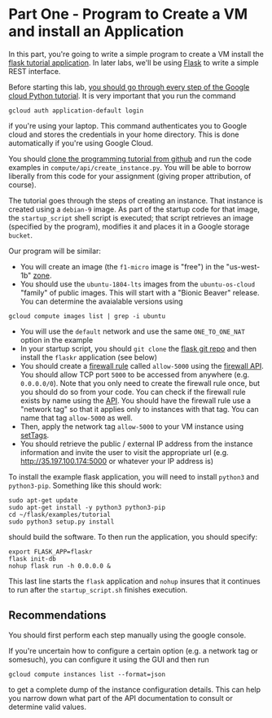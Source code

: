 # Part One - Program to Create a VM and install an Application

In this part, you're going to write a simple program to create a VM install the [flask tutorial application](https://github.com/pallets/flask/tree/master/examples/tutorial). In later labs, we'll be using [Flask](https://palletsprojects.com/p/flask/) to write a simple REST interface.

Before starting this lab, [you should go through every step of the Google cloud Python tutorial](https://cloud.google.com/compute/docs/tutorials/python-guide). It is very important that you run the command
```
gcloud auth application-default login
```
if you're using your laptop. This command authenticates you to Google cloud and stores the credentials in your home directory. This is done automatically if you're using Google Cloud.

You should [clone the programming tutorial from github](https://github.com/GoogleCloudPlatform/python-docs-samples) and run the code examples in `compute/api/create_instance.py`. You will be able to borrow liberally from this code for your assignment (giving proper attribution, of course).

The tutorial goes through the steps of creating an instance. That instance is created using a `debian-9` image. As part of the startup code for that image, the `startup_script` shell script is executed; that script retrieves an image (specified by the program), modifies it and places it in a Google storage `bucket`.

Our program will be similar:
* You will create an image (the `f1-micro` image is "free") in the "us-west-1b" [zone](https://cloud.google.com/compute/docs/regions-zones/).
* You should use the `ubuntu-1804-lts` images from the `ubuntu-os-cloud` "family" of public images. This will start with a "Bionic Beaver" release. You can determine the avaialable versions using
```
gcloud compute images list | grep -i ubuntu
```
* You will use the `default` network and use the same `ONE_TO_ONE_NAT` option in the example
* In your startup script, you should `git clone` the [flask git repo](https://github.com/pallets/flask) and then install the `flaskr` application (see below)
* You should create a [firewall rule](https://cloud.google.com/vpc/docs/firewalls) called `allow-5000` using the [firewall API](https://cloud.google.com/compute/docs/reference/rest/v1/firewalls). You should allow TCP port `5000` to be accessed from anywhere (e.g. `0.0.0.0/0`). Note that you only need to create the firewall rule once, but you should do so from your code. You can check if the firewall rule exists by name using the [API](https://cloud.google.com/compute/docs/reference/rest/v1/firewalls/list). You should have the firewall rule use a "network tag" so that it applies only to instances with that tag. You can name that tag `allow-5000` as well.
* Then, apply the network tag `allow-5000` to your VM instance using [setTags](https://cloud.google.com/compute/docs/reference/rest/v1/instances/setTags).
* You should retrieve the public / external IP address from the instance information and invite the user to visit the appropriate url (e.g. http://35.197.100.174:5000 or whatever your IP address is)

To install the example flask application, you will need to install `python3` and `python3-pip`. Something like this should work:
```
sudo apt-get update
sudo apt-get install -y python3 python3-pip
cd ~/flask/examples/tutorial
sudo python3 setup.py install
```
should build the software. To then run the application, you should specify:
```
export FLASK_APP=flaskr
flask init-db
nohup flask run -h 0.0.0.0 &
```
This last line starts the `flask` application and `nohup` insures that it continues to run after the `startup_script.sh` finishes execution.

## Recommendations

You should first perform each step manually using the google console.

If you're uncertain how to configure a certain option (e.g. a network tag or somesuch), you can configure it using the GUI and then run
```
gcloud compute instances list --format=json
```
to get a complete dump of the instance configuration details. This can help you narrow down what part of the API documentation to consult or determine valid values.
